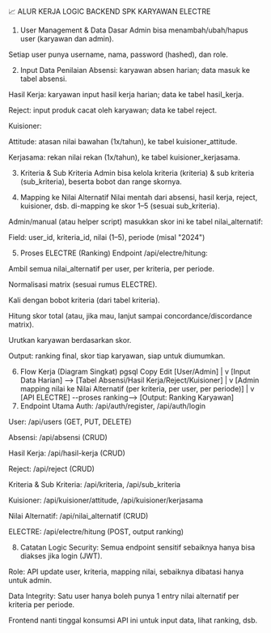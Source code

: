 📈 ALUR KERJA LOGIC BACKEND SPK KARYAWAN ELECTRE

1. User Management & Data Dasar
   Admin bisa menambah/ubah/hapus user (karyawan dan admin).

Setiap user punya username, nama, password (hashed), dan role.

2. Input Data Penilaian
   Absensi: karyawan absen harian; data masuk ke tabel absensi.

Hasil Kerja: karyawan input hasil kerja harian; data ke tabel hasil_kerja.

Reject: input produk cacat oleh karyawan; data ke tabel reject.

Kuisioner:

Attitude: atasan nilai bawahan (1x/tahun), ke tabel kuisioner_attitude.

Kerjasama: rekan nilai rekan (1x/tahun), ke tabel kuisioner_kerjasama.

3. Kriteria & Sub Kriteria
   Admin bisa kelola kriteria (kriteria) & sub kriteria (sub_kriteria), beserta bobot dan range skornya.

4. Mapping ke Nilai Alternatif
   Nilai mentah dari absensi, hasil kerja, reject, kuisioner, dsb. di-mapping ke skor 1–5 (sesuai sub_kriteria).

Admin/manual (atau helper script) masukkan skor ini ke tabel nilai_alternatif:

Field: user_id, kriteria_id, nilai (1–5), periode (misal "2024")

5. Proses ELECTRE (Ranking)
   Endpoint /api/electre/hitung:

Ambil semua nilai_alternatif per user, per kriteria, per periode.

Normalisasi matrix (sesuai rumus ELECTRE).

Kali dengan bobot kriteria (dari tabel kriteria).

Hitung skor total (atau, jika mau, lanjut sampai concordance/discordance matrix).

Urutkan karyawan berdasarkan skor.

Output: ranking final, skor tiap karyawan, siap untuk diumumkan.

6. Flow Kerja (Diagram Singkat)
   pgsql
   Copy
   Edit
   [User/Admin]
   |
   v
   [Input Data Harian] --> [Tabel Absensi/Hasil Kerja/Reject/Kuisioner]
   |
   v
   [Admin mapping nilai ke Nilai Alternatif (per kriteria, per user, per periode)]
   |
   v
   [API ELECTRE] --proses ranking--> [Output: Ranking Karyawan]
7. Endpoint Utama
   Auth:
   /api/auth/register, /api/auth/login

User:
/api/users (GET, PUT, DELETE)

Absensi:
/api/absensi (CRUD)

Hasil Kerja:
/api/hasil-kerja (CRUD)

Reject:
/api/reject (CRUD)

Kriteria & Sub Kriteria:
/api/kriteria, /api/sub_kriteria

Kuisioner:
/api/kuisioner/attitude, /api/kuisioner/kerjasama

Nilai Alternatif:
/api/nilai_alternatif (CRUD)

ELECTRE:
/api/electre/hitung (POST, output ranking)

8. Catatan Logic
   Security: Semua endpoint sensitif sebaiknya hanya bisa diakses jika login (JWT).

Role: API update user, kriteria, mapping nilai, sebaiknya dibatasi hanya untuk admin.

Data Integrity: Satu user hanya boleh punya 1 entry nilai alternatif per kriteria per periode.

Frontend nanti tinggal konsumsi API ini untuk input data, lihat ranking, dsb.
